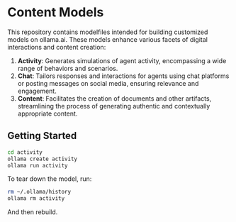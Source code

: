 # Content Models

This repository contains modelfiles intended for building customized models on ollama.ai. These models enhance various facets of digital interactions and content creation:

1. **Activity**: Generates simulations of agent activity, encompassing a wide range of behaviors and scenarios.
2. **Chat**: Tailors responses and interactions for agents using chat platforms or posting messages on social media, ensuring relevance and engagement.
3. **Content**: Facilitates the creation of documents and other artifacts, streamlining the process of generating authentic and contextually appropriate content.

## Getting Started

```bash
cd activity
ollama create activity
ollama run activity
```

To tear down the model, run:

```bash
rm ~/.ollama/history
ollama rm activity
```

And then rebuild.